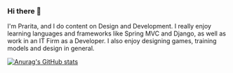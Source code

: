 ### Hi there 👋

I'm Prarita, and I do content on Design and Development. I really enjoy learning languages and frameworks like Spring MVC and Django, as well as work in an IT Firm as a Developer. I also enjoy designing games, training models and design in general. 

[![Anurag's GitHub stats](https://github-readme-stats.vercel.app/api?username=pray-rita)](https://github.com/anuraghazra/github-readme-stats)

